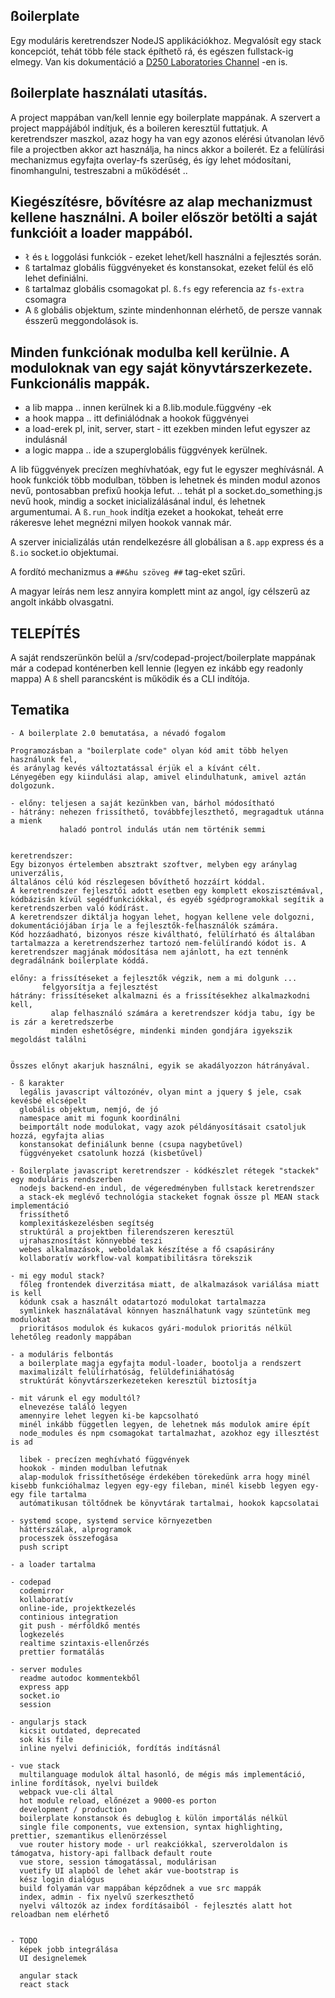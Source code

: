 ## ßoilerplate

Egy moduláris keretrendszer NodeJS applikációkhoz.
Megvalósít egy stack koncepciót, tehát több féle stack építhető rá, és egészen fullstack-ig elmegy.
Van kis dokumentáció a [D250 Laboratories Channel](https://www.youtube.com/channel/UCFHJ_2K77kzJxD077wt6-8g) -en is.

## ßoilerplate használati utasítás.

A project mappában van/kell lennie egy boilerplate mappának. A szervert a project mappájából indítjuk, és a boileren keresztül futtatjuk.
A keretrendszer maszkol, azaz hogy ha van egy azonos elérési útvanolan lévő file a projectben akkor azt használja, ha nincs akkor a boilerét.
Ez a felülírási mechanizmus egyfajta overlay-fs szerűség, és így lehet módosítani, finomhangulni, testreszabni a működését ..

## Kiegészítésre, bővítésre az alap mechanizmust kellene használni. A boiler először betölti a saját funkcióit a loader mappából.

- `ł` és `Ł` loggolási funkciók - ezeket lehet/kell használni a fejlesztés során.
- `ß` tartalmaz globális függvényeket és konstansokat, ezeket felül és elő lehet definiálni.
- `ß` tartalmaz globális csomagokat pl. `ß.fs` egy referencia az `fs-extra` csomagra
- A `ß` globális objektum, szinte mindenhonnan elérhető, de persze vannak ésszerű meggondolások is.

## Minden funkciónak modulba kell kerülnie. A moduloknak van egy saját könyvtárszerkezete. Funkcionális mappák.
- a lib mappa .. innen kerülnek ki a ß.lib.module.függvény -ek
- a hook mappa .. itt definiálódnak a hookok függvényei
- a load-erek pl, init, server, start - itt ezekben minden lefut egyszer az indulásnál
- a logic mappa .. ide a szuperglobális függvények kerülnek.

A lib függvények precízen meghívhatóak, egy fut le egyszer meghívásnál.
A hook funkciók több modulban, többen is lehetnek és minden modul azonos nevű, pontosabban prefixű hookja lefut.
.. tehát pl a socket.do_something.js nevű hook, mindig a socket inicializálásánal indul, és lehetnek argumentumai. 
A `ß.run_hook` indítja ezeket a hookokat, teheát erre rákeresve lehet megnézni milyen hookok vannak már.

A szerver inicializálás után rendelkezésre áll globálisan a `ß.app` express és a `ß.io` socket.io objektumai.

A fordító mechanizmus a `##&hu szöveg ##` tag-eket szűri.

A magyar leírás nem lesz annyira komplett mint az angol, így célszerű az angolt inkább olvasgatni.

## TELEPÍTÉS

A saját rendszerünkön belül a /srv/codepad-project/boilerplate mappának már a codepad konténerben kell lennie (legyen ez inkább egy readonly mappa)
A `ß` shell parancsként is működik és a CLI indítója.

## Tematika
```
- A boilerplate 2.0 bemutatása, a névadó fogalom

Programozásban a "boilerplate code" olyan kód amit több helyen használunk fel, 
és aránylag kevés változtatással érjük el a kívánt célt. 
Lényegében egy kiindulási alap, amivel elindulhatunk, amivel aztán dolgozunk.

- előny: teljesen a saját kezünkben van, bárhol módosítható
- hátrány: nehezen frissíthető, továbbfejleszthető, megragadtuk utánna a mienk
           haladó pontrol indulás után nem történik semmi


keretrendszer:
Egy bizonyos értelemben absztrakt szoftver, melyben egy aránylag univerzális, 
általános célú kód részlegesen bővíthető hozzáírt kóddal.
A keretrendszer fejlesztői adott esetben egy komplett ekoszisztémával, kódbázisán kívül segédfunkciókkal, és egyéb sgédprogramokkal segítik a keretrendszerben való kódírást.
A keretrendszer diktálja hogyan lehet, hogyan kellene vele dolgozni, dokumentációjában írja le a fejlesztők-felhasználók számára.
Kód hozzáadható, bizonyos része kiváltható, felülírható és általában tartalmazza a keretrendszerhez tartozó nem-felülírandó kódot is. A keretrendszer magjának módosítása nem ajánlott, ha ezt tennénk degradálnánk boilerplate kóddá.

előny: a frissítéseket a fejlesztők végzik, nem a mi dolgunk ...
       felgyorsítja a fejlesztést
hátrány: frissítéseket alkalmazni és a frissítésekhez alkalmazkodni kell,
         alap felhasználó számára a keretrendszer kódja tabu, így be is zár a keretredszerbe
         minden eshetőségre, mindenki minden gondjára igyekszik megoldást találni
         

Összes előnyt akarjuk használni, egyik se akadályozzon hátrányával.

- ß karakter
  legális javascript változónév, olyan mint a jquery $ jele, csak kevésbé elcsépelt
  globális objektum, nemjó, de jó
  namespace amit mi fogunk koordinálni
  beimportált node modulokat, vagy azok példányosításait csatoljuk hozzá, egyfajta alias
  konstansokat definiálunk benne (csupa nagybetűvel)
  függvényeket csatolunk hozzá (kisbetűvel)
  
- ßoilerplate javascript keretrendszer - kódkészlet rétegek "stackek" egy moduláris rendszerben
  nodejs backend-en indul, de végeredményben fullstack keretrendszer
  a stack-ek meglévő technológia stackeket fognak össze pl MEAN stack implementáció
  frissíthető
  komplexitáskezelésben segítség
  struktúrál a projektben filerendszeren keresztül
  ujrahasznosítást könnyebbé teszi
  webes alkalmazások, weboldalak készítése a fő csapásirány
  kollaboratív workflow-val kompatibilitásra törekszik

- mi egy modul stack?
  főleg frontendek diverzitása miatt, de alkalmazások variálása miatt is kell
  kódunk csak a használt odatartozó modulokat tartalmazza
  symlinkek használatával könnyen használhatunk vagy szüntetünk meg modulokat
  prioritásos modulok és kukacos gyári-modulok prioritás nélkül lehetőleg readonly mappában
  
- a moduláris felbontás
  a boilerplate magja egyfajta modul-loader, bootolja a rendszert
  maximalizált felülírhatóság, felüldefiniáhatóság
  struktúrát könyvtárszerkezeteken keresztül biztosítja

- mit várunk el egy modultól?
  elnevezése találó legyen
  amennyire lehet legyen ki-be kapcsolható
  minél inkább független legyen, de lehetnek más modulok amire épít
  node_modules és npm csomagokat tartalmazhat, azokhoz egy illesztést is ad
  
  libek - precízen meghívható függvények 
  hookok - minden modulban lefutnak
  alap-modulok frissíthetősége érdekében törekedünk arra hogy minél kisebb funkcióhalmaz legyen egy-egy fileban, minél kisebb legyen egy-egy file tartalma
  autómatikusan töltődnek be könyvtárak tartalmai, hookok kapcsolatai

- systemd scope, systemd service környezetben
  háttérszálak, alprogramok
  processzek összefogása
  push script

- a loader tartalma

- codepad
  codemirror
  kollaboratív
  online-ide, projektkezelés
  continious integration
  git push - mérföldkő mentés
  logkezelés
  realtime szintaxis-ellenőrzés
  prettier formatálás

- server modules
  readme autodoc kommentekből
  express app
  socket.io
  session

- angularjs stack
  kicsit outdated, deprecated
  sok kis file
  inline nyelvi definiciók, fordítás indításnál

- vue stack
  multilanguage modulok által hasonló, de mégis más implementáció, inline fordítások, nyelvi buildek
  webpack vue-cli által 
  hot module reload, előnézet a 9000-es porton
  development / production
  boilerplate konstansok és debuglog Ł külön importálás nélkül
  single file components, vue extension, syntax highlighting, prettier, szemantikus ellenörzéssel  
  vue router history mode - url reakciókkal, szerveroldalon is támogatva, history-api fallback default route
  vue store, session támogatással, modulárisan
  vuetify UI alapból de lehet akár vue-bootstrap is
  kész login dialógus
  build folyamán var mappában képződnek a vue src mappák
  index, admin - fix nyelvű szerkeszthető
  nyelvi változók az index fordításaiból - fejlesztés alatt hot reloadban nem elérhető
  
  
- TODO
  képek jobb integrálása
  UI designelemek
  
  angular stack
  react stack

```